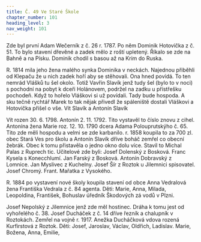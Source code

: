 ```yaml
---
title: Č. 49 Ve Staré Škole
chapter_number: 101
heading_level: 3
nav_weight: 101
---
```




Zde byl první Adam Wečerník z č. 26 r. 1787. Po něm Dominik Hotovička z č. 51. To bylo stavení
dřevěné a zadek mělo z roští upletený. Říkalo se zde na Bahně a na Písku. Dominik chodil s basou
až na Krim do Ruska.

R. 1814 mila jeho žena malého synka Dominika v neckách. Najednou přiběhli od Klepaču že
u nich zadek hoří aby se stěhovali. Ona hned povídá. To ten nemrád Vlášků tu šel okolo. Totiž
Vavřin Slavík jenž tudy šel (bylo to v noci) s pochodní na pobyt k dceři Holánovem, podržel na
zadku u přístřešku pochodeň. Když to hořelo Vláškovi si už povídali. Tady bude hospoda. A sku­
tečně rychtář Marek to tak nějak přivedl že spáleniště dostali Vláškovi a Hotovička přišel o vše.
Vít Slavík a Antonín Slavík

Vít rozen 30. 6. 1798. Antonín 2. 11. 1792. Tito vystavěl to číslo znovu z cihel. Antonína žena
Marie roz. 12. 10. 1790 dcera Adama Polouprutskýho č. 65. Tito zde měli hospodu a velmi se zde
karbanilo. r. 1858 koupila to za 700 zl. obec Stará Ves pro školu a Antonín Slavík dříve boháč zemřel
co obecní žebrák. Obec k tomu přistavěla o jedno okno dolu více. Stavil to Michal Palas z Ruprech­
tic. Učitelové zde byli: Josef Dolenský z Bosková.
Franc Kysela s Konecchlumí.
Jan Farský z Bosková.
Antonín Dobravský z Lomnice.
Jan Myslivec z Kuchelny.
Josef Šír z Roztok u Jilemnici spisovatel.
Josef Chromý.
Frant. Mařatka z Vysokého.


R. 1884 po vystavení nové školy koupila stavení od obce Anna Vedralová žena Františka Vedrala
z č. 84 agenta. Děti: Marie, Anna, Milada, Leopoldina, František, Bohuslav úředník Škodových zá­
vodů v Plzni.

Josef Nepolský z Jilemnice jenž zde měl hostinec. Dráha k tomu jest od vyhořelého č. 38.
Josef Ducháček z č. 14 dříve řezník a chalupník v Roztokách. Zemřel na vojně r. 1917.
Anežka Ducháčková vdova rozená Kurfirstová z Roztok. Děti: Josef, Jaroslav, Václav, Oldřich,
Ladislav. Marie, Božena, Anna, Emilie,
